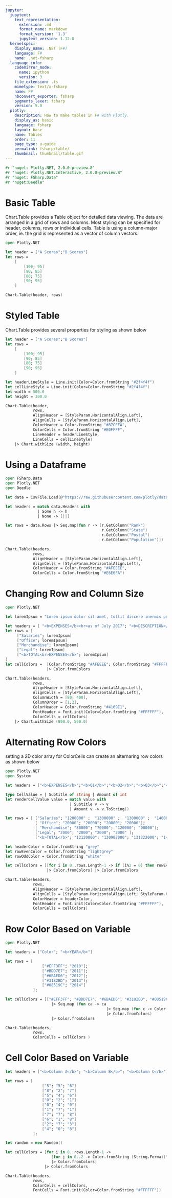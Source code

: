 ```yaml
---
jupyter:
  jupytext:
    text_representation:
      extension: .md
      format_name: markdown
      format_version: '1.3'
      jupytext_version: 1.12.0
  kernelspec:
    display_name: .NET (F#)
    language: F#
    name: .net-fsharp
  language_info:
    codemirror_mode:
      name: ipython
      version: 3
    file_extension: .fs
    mimetype: text/x-fsharp
    name: F#
    nbconvert_exporter: fsharp
    pygments_lexer: fsharp
    version: 5.0
  plotly:
    description: How to make tables in F# with Plotly.
    display_as: basic
    language: fsharp
    layout: base
    name: Tables
    order: 11
    page_type: u-guide
    permalink: fsharp/table/
    thumbnail: thumbnail/table.gif
---
```


```fsharp dotnet_interactive={"language": "fsharp"}
#r "nuget: Plotly.NET, 2.0.0-preview.8"
#r "nuget: Plotly.NET.Interactive, 2.0.0-preview.8"
#r "nuget: FSharp.Data"
#r "nuget:Deedle"
```

# Basic Table

Chart.Table provides a Table object for detailed data viewing. The data are arranged in a grid of rows and columns. Most styling can be specified for header, columns, rows or individual cells. Table is using a column-major order, ie. the grid is represented as a vector of column vectors.

```fsharp dotnet_interactive={"language": "fsharp"}
open Plotly.NET

let header = ["A Scores";"B Scores"]
let rows = 
    [
        [100; 95]
        [90; 85]
        [80; 75]
        [90; 95]
    ]

Chart.Table(header, rows)
```

# Styled Table

Chart.Table provides several properties for styling as shown below

```fsharp dotnet_interactive={"language": "fsharp"}
let header = ["A Scores";"B Scores"]
let rows = 
    [
        [100; 95]
        [90; 85]
        [80; 75]
        [90; 95]
    ]

let headerLineStyle = Line.init(Color=Color.fromString "#2f4f4f")    
let cellLineStyle = Line.init(Color=Color.fromString "#2f4f4f")    
let width = 500.0
let height = 300.0

Chart.Table(header, 
            rows,
            AlignHeader = [StyleParam.HorizontalAlign.Left],
            AlignCells = [StyleParam.HorizontalAlign.Left],
            ColorHeader = Color.fromString "#87CEFA",
            ColorCells = Color.fromString "#E0FFFF",
            LineHeader = headerLineStyle,
            LineCells = cellLineStyle) 
    |> Chart.withSize (width, height)
```

# Using a Dataframe

```fsharp dotnet_interactive={"language": "fsharp"}
open FSharp.Data
open Plotly.NET
open Deedle

let data = CsvFile.Load(@"https://raw.githubusercontent.com/plotly/datasets/master/2014_usa_states.csv")

let headers = match data.Headers with 
              | Some h -> h 
              | None -> [||]

let rows = data.Rows |> Seq.map(fun r -> [r.GetColumn("Rank")
                                          r.GetColumn("State")
                                          r.GetColumn("Postal")
                                          r.GetColumn("Population")])

Chart.Table(headers, 
            rows,
            AlignHeader = [StyleParam.HorizontalAlign.Left],
            AlignCells = [StyleParam.HorizontalAlign.Left],
            ColorHeader = Color.fromString "#AFEEEE",
            ColorCells = Color.fromString "#E6E6FA")        
```

# Changing Row and Column Size

```fsharp dotnet_interactive={"language": "fsharp"}
open Plotly.NET

let loremIpsum = "Lorem ipsum dolor sit amet, tollit discere inermis pri ut. Eos ea iusto timeam, an prima laboramus vim. Id usu aeterno adversarium, summo mollis timeam vel ad"

let headers = [ "<b>EXPENSES</b><br>as of July 2017"; "<b>DESCRIPTION</b>"]
let rows = [
     ["Salaries"; loremIpsum]
     ["Office"; loremIpsum]
     ["Merchandise"; loremIpsum]
     ["Legal"; loremIpsum]
     ["<b>TOTAL<br>EXPENSES</b>"; loremIpsum]
]
let cellColors =  [Color.fromString "#AFEEEE"; Color.fromString "#FFFFFF"]
                  |> Color.fromColors

Chart.Table(headers, 
            rows,
            AlignHeader = [StyleParam.HorizontalAlign.Left],
            AlignCells = [StyleParam.HorizontalAlign.Left],
            ColumnWidth = [80; 400],
            ColumnOrder = [1;2],
            ColorHeader = Color.fromString "#4169E1",
            FontHeader = Font.init(Color=Color.fromString "#FFFFFF"),            
            ColorCells = cellColors)  
    |> Chart.withSize (800.0, 500.0)  
```

# Alternating Row Colors

setting a 2D color array for ColorCells can create an alternaring row colors as shown below

```fsharp dotnet_interactive={"language": "fsharp"}
open Plotly.NET
open System

let headers = ["<b>EXPENSES</b>";"<b>Q1</b>";"<b>Q2</b>";"<b>Q3</b>";"<b>Q4</b>"]

type CellValue = | Subtitle of string | Amount of int
let renderCellValue value = match value with 
                            | Subtitle v -> v 
                            | Amount v -> v.ToString()

let rows = [ ["Salaries"; "1200000" ;  "1300000" ;  "1300000" ;  "1400000" ];    
             [ "Office"; "20000"; "20000"; "20000"; "20000"];
             [ "Merchandise"; "80000"; "70000"; "120000"; "90000"];
             ["Legal"; "2000"; "2000"; "2000"; "2000" ];
             ["<b>TOTAL</b>"; "12120000"; "130902000"; "131222000"; "1410200"] ]

let headerColor = Color.fromString "grey"
let rowEvenColor = Color.fromString "lightgrey"
let rowOddColor = Color.fromString "white"

let cellColors = [[for i in 0..rows.Length-1 -> if (i%2 = 0) then rowEvenColor else rowOddColor]
                  |> Color.fromColors] |> Color.fromColors

Chart.Table(headers, 
            rows,
            AlignHeader = [StyleParam.HorizontalAlign.Left],
            AlignCells = [StyleParam.HorizontalAlign.Left; StyleParam.HorizontalAlign.Center],
            ColorHeader = headerColor,
            FontHeader = Font.init(Color=Color.fromString "#FFFFFF"),            
            ColorCells = cellColors)  
```

# Row Color Based on Variable

```fsharp dotnet_interactive={"language": "fsharp"}
open Plotly.NET

let headers = ["Color"; "<b>YEAR</b>"]

let rows = [
                ["#EFF3FF"; "2010"];
                ["#BDD7E7"; "2011"];
                ["#6BAED6"; "2012"];
                ["#3182BD"; "2013"];
                ["#08519C"; "2014"]
            ];

let cellColors = [["#EFF3FF"; "#BDD7E7"; "#6BAED6"; "#3182BD"; "#08519C"]]
                    |> Seq.map (fun ca -> ca 
                                            |> Seq.map (fun c -> Color.fromString c) 
                                            |> Color.fromColors)
                    |> Color.fromColors

Chart.Table(headers, 
            rows,
            ColorCells = cellColors )  
```

# Cell Color Based on Variable

```fsharp dotnet_interactive={"language": "fsharp"}
let headers = ["<b>Column A</b>"; "<b>Column B</b>"; "<b>Column C</b>"]

let rows = [
                ["5"; "5"; "6"]
                ["8"; "2"; "7"]
                ["5"; "4"; "6"]
                ["0"; "2"; "1"]
                ["0"; "4"; "0"]
                ["1"; "7"; "1"]
                ["7"; "7"; "8"]
                ["6"; "1"; "8"]
                ["2"; "7"; "3"]
                ["4"; "0"; "8"]
            ];

let random = new Random()

let cellColors = [for i in 0..rows.Length-1 ->
                    [for j in 0..2 -> Color.fromString (String.Format("#{0:X6}", random.Next(0x1000000)))]
                    |> Color.fromColors]
                 |> Color.fromColors

Chart.Table(headers, 
            rows,
            ColorCells = cellColors,
            FontCells = Font.init(Color=Color.fromString "#FFFFFF"))  
```
